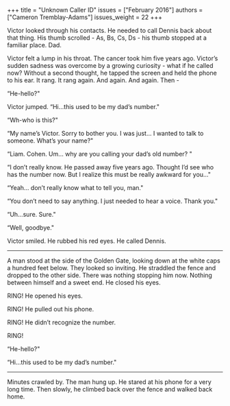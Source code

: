 +++
title = "Unknown Caller ID"
issues = ["February 2016"]
authors = ["Cameron Tremblay-Adams"]
issues_weight = 22
+++

Victor looked through his contacts. He needed to call Dennis back about that thing. His thumb scrolled - As, Bs, Cs, Ds - his thumb stopped at a familiar place. Dad.

Victor felt a lump in his throat. The cancer took him five years ago. Victor’s sudden sadness was overcome by a growing curiosity - what if he called now? Without a second thought, he tapped the screen and held the phone to his ear. It rang. It rang again. And again. And again. Then -

“He-hello?"

Victor jumped. “Hi…this used to be my dad’s number."

“Wh-who is this?"

“My name’s Victor. Sorry to bother you. I was just… I wanted to talk to someone. What’s your name?"

“Liam. Cohen. Um… why are you calling your dad’s old number? "

“I don’t really know. He passed away five years ago. Thought I’d see who has the number now. But I realize this must be really awkward for you…"

“Yeah… don’t really know what to tell you, man."

“You don’t need to say anything. I just needed to hear a voice. Thank you."

“Uh…sure. Sure."

“Well, goodbye."

Victor smiled. He rubbed his red eyes. He called Dennis.

---

A man stood at the side of the Golden Gate, looking down at the white caps a hundred feet below. They looked so inviting. He straddled the fence and dropped to the other side. There was nothing stopping him now. Nothing between himself and a sweet end. He closed his eyes.

RING! He opened his eyes.

RING! He pulled out his phone.

RING! He didn’t recognize the number.

RING!

“He-hello?"

“Hi…this used to be my dad’s number."

---

Minutes crawled by. The man hung up. He stared at his phone for a very long time. Then slowly, he climbed back over the fence and walked back home.
